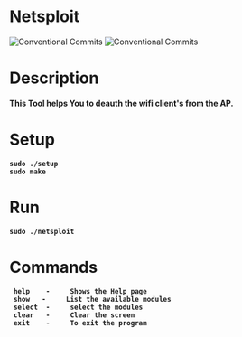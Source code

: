 # Netsploit
![Conventional Commits](https://img.shields.io/badge/Python%20-3.9.2-blue.svg) ![Conventional Commits](https://img.shields.io/badge/GCC%20-9.4.0-green.svg)

# Description
<b>This Tool helps You to deauth the wifi client's from the AP.<b>

# Setup
    sudo ./setup
    sudo make
# Run
    sudo ./netsploit
# Commands
     help    -     Shows the Help page
     show   -     List the available modules
     select  -     select the modules
     clear   -     Clear the screen
     exit    -     To exit the program
